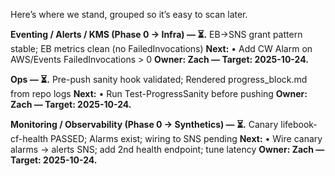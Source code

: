 Here’s where we stand, grouped so it’s easy to scan later.

**Eventing / Alerts / KMS (Phase 0 → Infra) — ⏳.**
EB→SNS grant pattern stable; EB metrics clean (no FailedInvocations)
**Next:**
• Add CW Alarm on AWS/Events FailedInvocations > 0 **Owner: Zach — Target: 2025-10-24.**

**Ops — ⏳.**
Pre-push sanity hook validated; Rendered progress_block.md from repo logs
**Next:**
• Run Test-ProgressSanity before pushing **Owner: Zach — Target: 2025-10-24.**

**Monitoring / Observability (Phase 0 → Synthetics) — ⏳.**
Canary lifebook-cf-health PASSED; Alarms exist; wiring to SNS pending
**Next:**
• Wire canary alarms → alerts SNS; add 2nd health endpoint; tune latency **Owner: Zach — Target: 2025-10-24.**

